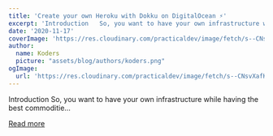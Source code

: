 ```yaml
---
title: 'Create your own Heroku with Dokku on DigitalOcean ⚡'
excerpt: 'Introduction   So, you want to have your own infrastructure while having the best commoditie...'
date: '2020-11-17'
coverImage: 'https://res.cloudinary.com/practicaldev/image/fetch/s--CNsvXafK--/c_imagga_scale,f_auto,fl_progressive,h_420,q_auto,w_1000/https://dev-to-uploads.s3.amazonaws.com/i/mqmf3u3399fqnmaqc18c.png'
author:
  name: Koders
  picture: "assets/blog/authors/koders.png"
ogImage:
  url: 'https://res.cloudinary.com/practicaldev/image/fetch/s--CNsvXafK--/c_imagga_scale,f_auto,fl_progressive,h_420,q_auto,w_1000/https://dev-to-uploads.s3.amazonaws.com/i/mqmf3u3399fqnmaqc18c.png'
---
```


Introduction   So, you want to have your own infrastructure while having the best commoditie...

[Read more](https://dev.to/alejandroakbal/create-your-own-heroku-with-dokku-on-digitalocean-14ef)
